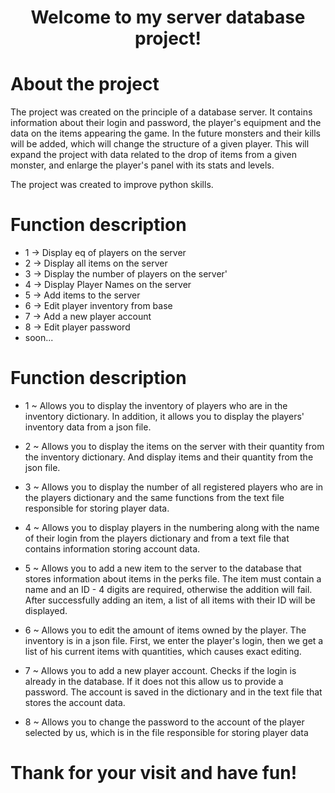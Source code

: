 <h1 align="center">Welcome to my server database project!</h1>


# About the project
The project was created on the principle of a database server.
It contains information about their login and password, the player's equipment and the data on the items appearing  the game.
In the future monsters and their kills will be added, which will change the structure of a given player.
This will expand the project with data related to the drop of items from a given monster, and enlarge the player's panel with its stats and levels.

The project was created to improve python skills.


# Function description

* 1 -> Display eq of players on the server
* 2 -> Display all items on the server
* 3 -> Display the number of players on the server'
* 4 -> Display Player Names on the server
* 5 -> Add items to the server
* 6 -> Edit player inventory from base
* 7 -> Add a new player account
* 8 -> Edit player password
* soon...

# Function description

* 1 ~
Allows you to display the inventory of players who are in the inventory dictionary. In addition, it allows you to display the players' inventory data from a json file.

* 2 ~
Allows you to display the items on the server with their quantity from the inventory dictionary.
And display items and their quantity from the json file.

* 3 ~
Allows you to display the number of all registered players who are in the players dictionary and the same functions from the text file responsible for storing player data.

* 4 ~
Allows you to display players in the numbering along with the name of their login from the players dictionary and from a text file that contains information storing account data.

* 5 ~
Allows you to add a new item to the server to the database that stores information about items in the perks file. The item must contain a name and an ID - 4 digits are required, otherwise the addition will fail. After successfully adding an item, a list of all items with their ID will be displayed.

* 6 ~
Allows you to edit the amount of items owned by the player. The inventory is in a json file. First, we enter the player's login, then we get a list of his current items with quantities, which causes exact editing.

* 7 ~
Allows you to add a new player account. Checks if the login is already in the database. If it does not this allow us to provide a password. The account is saved in the dictionary and in the text file that stores the account data.

* 8 ~
Allows you to change the password to the account of the player selected by us, which is in the file responsible for storing player data

<h1> Thank for your visit and have fun! </h1>

